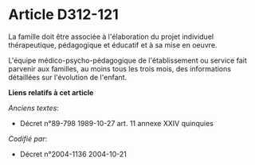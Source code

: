 # Article D312-121

La famille doit être associée à l'élaboration du projet individuel thérapeutique, pédagogique et éducatif et à sa mise en
oeuvre.

L'équipe médico-psycho-pédagogique de l'établissement ou service fait parvenir aux familles, au moins tous les trois mois,
des informations détaillées sur l'évolution de l'enfant.

**Liens relatifs à cet article**

_Anciens textes_:

  - Décret n°89-798 1989-10-27 art. 11 annexe XXIV quinquies

_Codifié par_:

  - Décret n°2004-1136 2004-10-21
